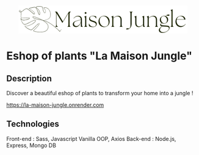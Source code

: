 <p align="center" padding-top='20px' padding-bottom='20px'>
  <img src="public/assets/images/logo-light.png">
</p>

# Eshop of plants "La Maison Jungle"

## Description
Discover a beautiful eshop of plants to transform your home into a jungle !

https://la-maison-jungle.onrender.com

## Technologies
Front-end : Sass, Javascript Vanilla OOP, Axios 
Back-end : Node.js, Express, Mongo DB



